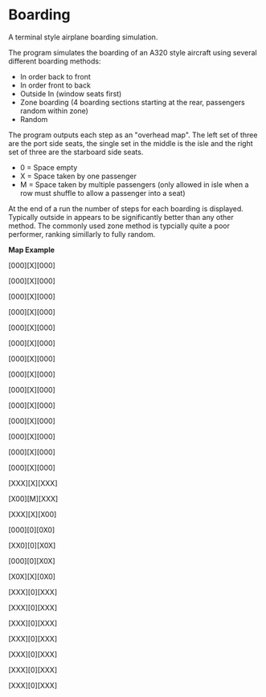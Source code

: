 # Boarding
A terminal style airplane boarding simulation.

The program simulates the boarding of an A320 style aircraft using several different boarding methods:

* In order back to front
* In order front to back
* Outside In (window seats first)
* Zone boarding (4 boarding sections starting at the rear, passengers random within zone)
* Random

The program outputs each step as an "overhead map". The left set of three are the port side seats, the single set in the middle is the isle and the right set of three are the starboard side seats.

* 0 = Space empty
* X = Space taken by one passenger
* M = Space taken by multiple passengers (only allowed in isle when a row must shuffle to allow a passenger into a seat)

At the end of a run the number of steps for each boarding is displayed. Typically outside in appears to be significantly better than any other method. The commonly used zone method is typcially quite a poor performer, ranking simillarly to fully random.

**Map Example**

[000][X][000]

[000][X][000]

[000][X][000]

[000][X][000]

[000][X][000]

[000][X][000]

[000][X][000]

[000][X][000]

[000][X][000]

[000][X][000]

[000][X][000]

[000][X][000]

[000][X][000]

[000][X][000]

[XXX][X][XXX]

[X00][M][XXX]

[XXX][X][X00]

[000][0][0X0]

[XX0][0][X0X]

[000][0][X0X]

[X0X][X][0X0]

[XXX][0][XXX]

[XXX][0][XXX]

[XXX][0][XXX]

[XXX][0][XXX]

[XXX][0][XXX]

[XXX][0][XXX]

[XXX][0][XXX]



